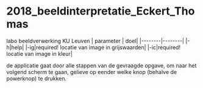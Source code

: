 # 2018_beeldinterpretatie_Eckert_Thomas
labo beeldverwerking KU Leuven
| parameter | doel|
|--------|--------|
|-h|help|
|-ig|required! locatie van image in grijswaarden|
|-ic|required! locatie van image in kleur|

de applicatie gaat door alle stappen van de gevraagde opgave, om naar het volgend scherm te gaan, gelieve op eender welke knop (behalve de powerknop) te drukken.

